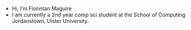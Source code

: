 - Hi, I’m Fionntan Maguire
- I am currently a 2nd year comp sci student at the School of Computing Jordanstown, Ulster University.


<!---
PointLessPear/PointLessPear is a ✨ special ✨ repository because its `README.md` (this file) appears on your GitHub profile.
You can click the Preview link to take a look at your changes.
--->
